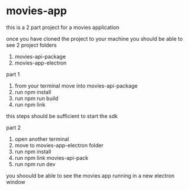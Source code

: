 # movies-app

this is a 2 part project for a movies application

once you have cloned the project to your machine you should be able to see 2 project folders

1. movies-api-package
2. movies-app-electron

part 1

1. from your terminal move into movies-api-package
2. run npm install
3. run npm run build
4. run npm link

this steps should be sufficient to start the sdk

part 2

1. open another terminal
2. move to movies-app-electron folder
3. run npm install
4. run npm link movies-api-pack
5. run npm run dev

you shoould be able to see the movies app running in a new electron window
